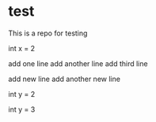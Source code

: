 # test
This is a repo for testing

int x = 2

add one line
add another line
add third line

add new line
add another new line

int y = 2

int y = 3
